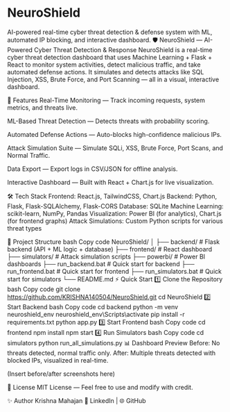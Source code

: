 # NeuroShield
AI-powered real-time cyber threat detection &amp; defense system with ML, automated IP blocking, and interactive dashboard.
🛡️ NeuroShield — AI-Powered Cyber Threat Detection & Response
NeuroShield is a real-time cyber threat detection dashboard that uses Machine Learning + Flask + React to monitor system activities, detect malicious traffic, and take automated defense actions.
It simulates and detects attacks like SQL Injection, XSS, Brute Force, and Port Scanning — all in a visual, interactive dashboard.

🚀 Features
Real-Time Monitoring — Track incoming requests, system metrics, and threats live.

ML-Based Threat Detection — Detects threats with probability scoring.

Automated Defense Actions — Auto-blocks high-confidence malicious IPs.

Attack Simulation Suite — Simulate SQLi, XSS, Brute Force, Port Scans, and Normal Traffic.

Data Export — Export logs in CSV/JSON for offline analysis.

Interactive Dashboard — Built with React + Chart.js for live visualization.

🛠️ Tech Stack
Frontend: React.js, TailwindCSS, Chart.js
Backend: Python, Flask, Flask-SQLAlchemy, Flask-CORS
Database: SQLite
Machine Learning: scikit-learn, NumPy, Pandas
Visualization: Power BI (for analytics), Chart.js (for frontend graphs)
Attack Simulations: Custom Python scripts for various threat types

📂 Project Structure
bash
Copy code
NeuroShield/
│
├── backend/           # Flask backend (API + ML logic + database)
├── frontend/          # React dashboard
├── simulators/        # Attack simulation scripts
├── powerbi/           # Power BI dashboards
├── run_backend.bat    # Quick start for backend
├── run_frontend.bat   # Quick start for frontend
├── run_simulators.bat # Quick start for simulators
└── README.md
⚡ Quick Start
1️⃣ Clone the Repository
bash
Copy code
git clone https://github.com/KRISHNA140504/NeuroShield.git
cd NeuroShield
2️⃣ Start Backend
bash
Copy code
cd backend
python -m venv neuroshield_env
neuroshield_env\Scripts\activate
pip install -r requirements.txt
python app.py
3️⃣ Start Frontend
bash
Copy code
cd frontend
npm install
npm start
4️⃣ Run Simulators
bash
Copy code
cd simulators
python run_all_simulations.py
📊 Dashboard Preview
Before: No threats detected, normal traffic only.
After: Multiple threats detected with blocked IPs, visualized in real-time.

(Insert before/after screenshots here)

📜 License
MIT License — Feel free to use and modify with credit.

✨ Author
Krishna Mahajan
🔗 LinkedIn | 🌐 GitHub
